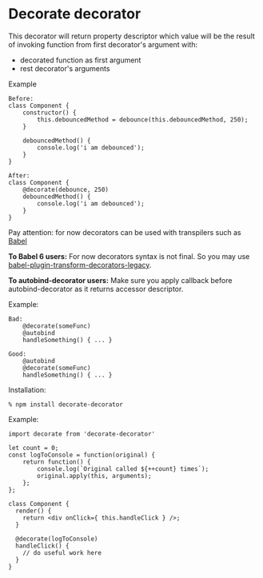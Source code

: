 # Decorate decorator

This decorator will return property descriptor which value will be the result of
invoking function from first decorator's argument with:
 - decorated function as first argument
 - rest decorator's arguments

Example
```
Before:
class Component {
    constructor() {
        this.debouncedMethod = debounce(this.debouncedMethod, 250);
    }

    debouncedMethod() {
        console.log('i am debounced');
    }
}

After:
class Component {
    @decorate(debounce, 250)
    debouncedMethod() {
        console.log('i am debounced');
    }
}
```

Pay attention: for now decorators can be used with transpilers such as [Babel](http://babeljs.io)

**To Babel 6 users:**
For now decorators syntax is not final. So you may use [babel-plugin-transform-decorators-legacy](https://github.com/loganfsmyth/babel-plugin-transform-decorators-legacy).

**To autobind-decorator users:**
Make sure you apply callback before autobind-decorator as it returns accessor descriptor.

Example:
```
Bad:
    @decorate(someFunc)
    @autobind
    handleSomething() { ... }

Good:
    @autobind
    @decorate(someFunc)
    handleSomething() { ... }
```

Installation:

    % npm install decorate-decorator

Example:

    import decorate from 'decorate-decorator'

    let count = 0;
    const logToConsole = function(original) {
        return function() {
            console.log(`Original called ${++count} times`);
            original.apply(this, arguments);
        };
    };

    class Component {
      render() {
        return <div onClick={ this.handleClick } />;
      }

      @decorate(logToConsole)
      handleClick() {
        // do useful work here
      }
    }
